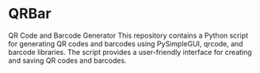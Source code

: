 # QRBar
QR Code and Barcode Generator  This repository contains a Python script for generating QR codes and barcodes using PySimpleGUI, qrcode, and barcode libraries. The script provides a user-friendly interface for creating and saving QR codes and barcodes.
